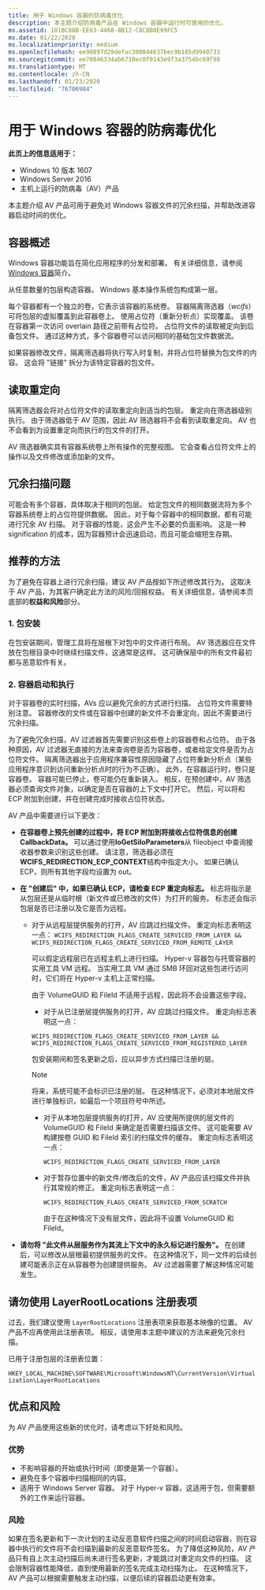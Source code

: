 ```yaml
---
title: 用于 Windows 容器的防病毒优化
description: 本主题介绍防病毒产品在 Windows 容器中运行时可使用的优化。
ms.assetid: 101BC08B-EE63-4468-8B12-C8C8B0E99FC5
ms.date: 01/22/2020
ms.localizationpriority: medium
ms.openlocfilehash: ee90897d29defac300844637bec9b185d9940733
ms.sourcegitcommit: ee70846334ab6710ec0f9143e9f3a3754bc69f98
ms.translationtype: MT
ms.contentlocale: zh-CN
ms.lasthandoff: 01/23/2020
ms.locfileid: "76706984"
---
```

# <a name="anti-virus-optimization-for-windows-containers"></a>用于 Windows 容器的防病毒优化

**此页上的信息适用于：**
- Windows 10 版本 1607
- Windows Server 2016
- 主机上运行的防病毒（AV）产品

本主题介绍 AV 产品可用于避免对 Windows 容器文件的冗余扫描，并帮助改进容器启动时间的优化。

## <a name="container-overview"></a>容器概述

Windows 容器功能旨在简化应用程序的分发和部署。 有关详细信息，请参阅[Windows 容器](https://docs.microsoft.com/virtualization/windowscontainers/about/about_overview)简介。

从任意数量的包层构造容器。 Windows 基本操作系统包构成第一层。

每个容器都有一个独立的卷，它表示该容器的系统卷。 容器隔离筛选器（*wcifs*）可将包层的虚拟覆盖到此容器卷上。 使用占位符（重新分析点）实现覆盖。 该卷在容器第一次访问 overlain 路径之前带有占位符。 占位符文件的读取被定向到后备包文件。 通过这种方式，多个容器卷可以访问相同的基础包文件数据流。

如果容器修改文件，隔离筛选器将执行写入时复制，并将占位符替换为包文件的内容。 这会将 "链接" 拆分为该特定容器的包文件。

## <a name="read-redirection"></a>读取重定向

隔离筛选器会将对占位符文件的读取重定向到适当的包层。 重定向在筛选器级别执行。 由于筛选器低于 AV 范围，因此 AV 筛选器将不会看到读取重定向。 AV 也不会看到为设置重定向而执行的包文件的打开。

AV 筛选器确实具有容器系统卷上所有操作的完整视图。 它会查看占位符文件上的操作以及文件修改或添加新的文件。

## <a name="redundant-scanning-problem"></a>冗余扫描问题

可能会有多个容器，具体取决于相同的包层。 给定包文件的相同数据流将为多个容器系统卷上的占位符提供数据。 因此，对于每个容器中的相同数据，都有可能进行冗余 AV 扫描。 对于容器的性能，这会产生不必要的负面影响。 这是一种 signification 的成本，因为容器预计会迅速启动，而且可能会缩短生存期。

## <a name="recommended-approach"></a>推荐的方法

为了避免在容器上进行冗余扫描，建议 AV 产品按如下所述修改其行为。 这取决于 AV 产品，为其客户确定此方法的风险/回报权益。 有关详细信息，请参阅本页底部的**权益和风险**部分。

### <a name="1-package-install"></a>1. 包安装

在包安装期间，管理工具将在层根下对包中的文件进行布局。 AV 筛选器应在文件放在包根目录中时继续扫描文件，这通常是这样。 这可确保层中的所有文件最初都与恶意软件有关。

### <a name="2-container-start-and-execution"></a>2. 容器启动和执行

对于容器卷的实时扫描，AVs 应以避免冗余的方式进行扫描。 占位符文件需要特别注意。 容器修改的文件或在容器中创建的新文件不会重定向，因此不需要进行冗余扫描。

为了避免冗余扫描，AV 过滤器首先需要识别这些卷上的容器卷和占位符。 由于各种原因，AV 过滤器无直接的方法来查询卷是否为容器卷，或者给定文件是否为占位符文件。 隔离筛选器出于应用程序兼容性原因隐藏了占位符重新分析点（某些应用程序意识到访问重新分析点时的行为不正确）。 此外，在容器运行时，卷只是容器卷。 容器可能已停止，卷可能仍在重新装入。 相反，在预创建中，AV 筛选器必须查询文件对象，以确定是否在容器的上下文中打开它。 然后，可以将和 ECP 附加到创建，并在创建完成时接收占位符状态。

AV 产品中需要进行以下更改：

- **在容器卷上预先创建的过程中，将 ECP 附加到将接收占位符信息的创建 CallbackData。** 可以通过使用**IoGetSiloParameters**从 fileobject 中查询接收器参数来识别这些创建。 请注意，筛选器必须在**WCIFS_REDIRECTION_ECP_CONTEXT**结构中指定大小。 如果已确认 ECP，则所有其他字段均设置为 out。

- **在 "创建后" 中，如果已确认 ECP，请检查 ECP 重定向标志。** 标志将指示是从包层还是从临时根（新文件或已修改的文件）为打开的服务。 标志还会指示包层是否已注册以及它是否为远程。

  - 对于从远程层提供服务的打开，AV 应跳过扫描文件。 重定向标志表明这一点： `WCIFS_REDIRECTION_FLAGS_CREATE_SERVICED_FROM_LAYER && WCIFS_REDIRECTION_FLAGS_CREATE_SERVICED_FROM_REMOTE_LAYER`

    可以假定远程层已在远程主机上进行扫描。 Hyper-v 容器包与托管容器的实用工具 VM 远程。 当实用工具 VM 通过 SMB 环回对这些包进行访问时，它们将在 Hyper-v 主机上正常扫描。

    由于 VolumeGUID 和 FileId 不适用于远程，因此将不会设置这些字段。

    - 对于从已注册层提供服务的打开，AV 应跳过扫描文件。 重定向标志表明这一点：

    `WCIFS_REDIRECTION_FLAGS_CREATE_SERVICED_FROM_LAYER &&  WCIFS_REDIRECTION_FLAGS_CREATE_SERVICED_FROM_REGISTERED_LAYER`

    包安装期间和签名更新之后，应以异步方式扫描已注册的层。

    >[!NOTE]
    > 将来，系统可能不会标识已注册的层。 在这种情况下，必须对本地层文件进行单独标识，如最后一个项目符号中所述。

    - 对于从本地包层提供服务的打开，AV 应使用所提供的层文件的 VolumeGUID 和 FileId 来确定是否需要扫描该文件。 这可能需要 AV 构建按卷 GUID 和 FileId 索引的扫描文件的缓存。 重定向标志表明这一点：

        `WCIFS_REDIRECTION_FLAGS_CREATE_SERVICED_FROM_LAYER`

    - 对于暂存位置中的新文件/修改后的文件，AV 产品应该扫描文件并执行其常规的修正。 重定向标志表明这一点：

        `WCIFS_REDIRECTION_FLAGS_CREATE_SERVICED_FROM_SCRATCH`

        由于在这种情况下没有层文件，因此将不设置 VolumeGUID 和 FileId。

- **请勿将 "此文件从层服务作为其流上下文中的永久标记进行服务"。** 在创建后，可以修改从层根最初提供服务的文件。 在这种情况下，同一文件的后续创建可能表示正在从容器卷为创建提供服务。 AV 过滤器需要了解这种情况可能发生。

## <a name="dont-use-the-layerrootlocations-registry-key"></a>请勿使用 LayerRootLocations 注册表项

过去，我们建议使用 `LayerRootLocations` 注册表项来获取基本映像的位置。 AV 产品不应再使用此注册表项。 相反，请使用本主题中建议的方法来避免冗余扫描。

已用于注册包层的注册表位置：

`HKEY_LOCAL_MACHINE\SOFTWARE\Microsoft\WindowsNT\CurrentVersion\Virtualization\LayerRootLocations`

## <a name="benefits-and-risks"></a>优点和风险

为 AV 产品使用这些新的优化时，请考虑以下好处和风险。

### <a name="benefits"></a>优势

- 不影响容器的开始或执行时间（即使是第一个容器）。
- 避免在多个容器中扫描相同的内容。
- 适用于 Windows Server 容器。 对于 Hyper-v 容器，这适用于包，但需要额外的工作来运行容器。

### <a name="risks"></a>风险

如果在签名更新和下一次计划的主动反恶意软件扫描之间的时间启动容器，则在容器中执行的文件将不会扫描到最新的反恶意软件签名。 为了降低这种风险，AV 产品只有自上次主动扫描后尚未进行签名更新，才能跳过对重定向文件的扫描。 这会限制容器性能降低，直到使用最新的签名完成主动扫描为止。 在这种情况下，AV 产品可以根据需要触发主动扫描，以便后续的容器启动更有效率。
